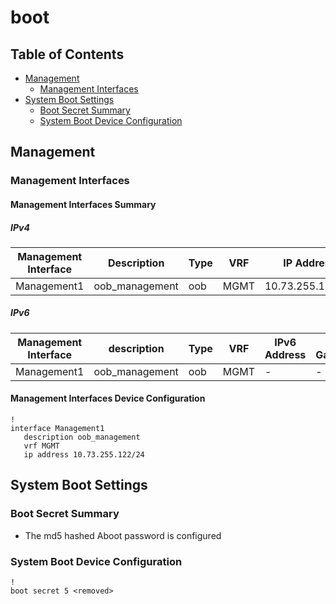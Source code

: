 # boot

## Table of Contents

- [Management](#management)
  - [Management Interfaces](#management-interfaces)
- [System Boot Settings](#system-boot-settings)
  - [Boot Secret Summary](#boot-secret-summary)
  - [System Boot Device Configuration](#system-boot-device-configuration)

## Management

### Management Interfaces

#### Management Interfaces Summary

##### IPv4

| Management Interface | Description | Type | VRF | IP Address | Gateway |
| -------------------- | ----------- | ---- | --- | ---------- | ------- |
| Management1 | oob_management | oob | MGMT | 10.73.255.122/24 | 10.73.255.2 |

##### IPv6

| Management Interface | description | Type | VRF | IPv6 Address | IPv6 Gateway |
| -------------------- | ----------- | ---- | --- | ------------ | ------------ |
| Management1 | oob_management | oob | MGMT | - | - |

#### Management Interfaces Device Configuration

```eos
!
interface Management1
   description oob_management
   vrf MGMT
   ip address 10.73.255.122/24
```

## System Boot Settings

### Boot Secret Summary

- The md5 hashed Aboot password is configured

### System Boot Device Configuration

```eos
!
boot secret 5 <removed>
```
